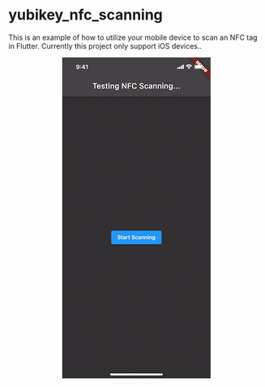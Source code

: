 # yubikey_nfc_scanning

This is an example of how to utilize your mobile device to scan an NFC tag in Flutter. Currently this project only support iOS devices..

<p align="center"><img src="/images/example.gif" alt="Example" /></p>